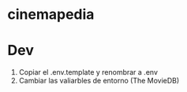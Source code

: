 # cinemapedia

# Dev

1. Copiar el .env.template y renombrar a .env
2. Cambiar las valiarbles de entorno (The MovieDB)
